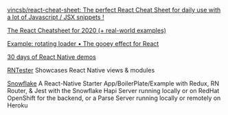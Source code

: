 
[vincsb/react-cheat-sheet: The perfect React Cheat Sheet for daily use with a lot of Javascript / JSX snippets !](https://github.com/vincsb/react-cheat-sheet)

[The React Cheatsheet for 2020 (+ real-world examples)](https://www.freecodecamp.org/news/the-react-cheatsheet-for-2020)

[Example: rotating loader • The gooey effect for React](https://gooey-react.netlify.app/examples/rotating-loader)

[30 days of React Native demos](https://github.com/fangwei716/30-days-of-react-native)

[RNTester](https://github.com/facebook/react-native/tree/master/packages/rn-tester)
Showcases React Native views & modules

[Snowflake](https://github.com/bartonhammond/snowflake)
A React-Native Starter App/BoilerPlate/Example with Redux, RN Router, & Jest with the Snowflake Hapi Server running locally or on RedHat OpenShift for the backend, or a Parse Server running locally or remotely on Heroku
